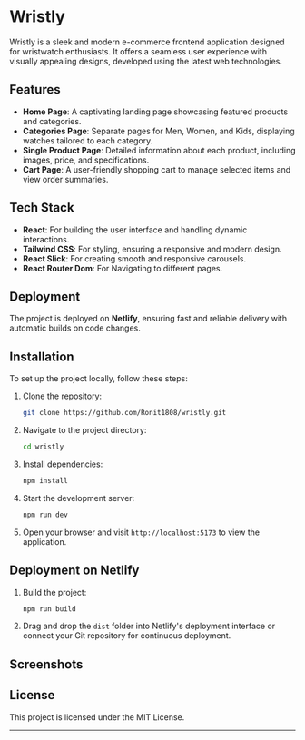 # Wristly

Wristly is a sleek and modern e-commerce frontend application designed for wristwatch enthusiasts. It offers a seamless user experience with visually appealing designs, developed using the latest web technologies.

## Features

- **Home Page**: A captivating landing page showcasing featured products and categories.
- **Categories Page**: Separate pages for Men, Women, and Kids, displaying watches tailored to each category.
- **Single Product Page**: Detailed information about each product, including images, price, and specifications.
- **Cart Page**: A user-friendly shopping cart to manage selected items and view order summaries.

## Tech Stack

- **React**: For building the user interface and handling dynamic interactions.
- **Tailwind CSS**: For styling, ensuring a responsive and modern design.
- **React Slick**: For creating smooth and responsive carousels.
- **React Router Dom**: For Navigating to different pages.

## Deployment

The project is deployed on **Netlify**, ensuring fast and reliable delivery with automatic builds on code changes.

## Installation

To set up the project locally, follow these steps:

1. Clone the repository:
   ```bash
   git clone https://github.com/Ronit1808/wristly.git
   ```
2. Navigate to the project directory:
   ```bash
   cd wristly
   ```
3. Install dependencies:
   ```bash
   npm install
   ```
4. Start the development server:
   ```bash
   npm run dev
   ```
5. Open your browser and visit `http://localhost:5173` to view the application.

## Deployment on Netlify

1. Build the project:
   ```bash
   npm run build
   ```
2. Drag and drop the `dist` folder into Netlify's deployment interface or connect your Git repository for continuous deployment.


## Screenshots



## License

This project is licensed under the MIT License.

---


